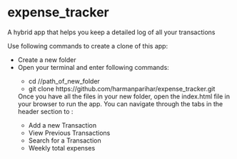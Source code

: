 # expense_tracker
A hybrid app that helps you keep a detailed log of all your transactions

Use following commands to create a clone of this app:
<ul>
  <li>Create a new folder</li>
  <li>Open your terminal and enter following commands:</li>  
  <ul>
  <li> cd //path_of_new_folder</li>  
  <li> git clone https://github.com/harmanparihar/expense_tracker.git</li>    
  </ul>
Once you have all the files in your new folder, open the index.html file in your browser to run the app.
You can navigate through the tabs in the header section to :
  <ul>
    <li>Add a new Transaction</li>
    <li>View Previous Transactions</li>
    <li>Search for a Transaction</li>
    <li>Weekly total expenses</li>
  </ul>
